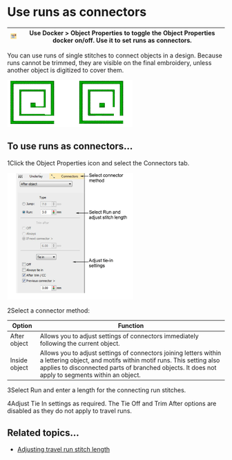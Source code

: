 # Use runs as connectors

| ![ObjectProperties00007.png](assets/ObjectProperties00007.png) | Use Docker > Object Properties to toggle the Object Properties docker on/off. Use it to set runs as connectors. |
| -------------------------------------------------------------- | --------------------------------------------------------------------------------------------------------------- |

You can use runs of single stitches to connect objects in a design. Because runs cannot be trimmed, they are visible on the final embroidery, unless another object is digitized to cover them.

![connectors00008.png](assets/connectors00008.png)

## To use runs as connectors...

1Click the Object Properties icon and select the Connectors tab.

![connectors00009.png](assets/connectors00009.png)

2Select a connector method:

| Option        | Function                                                                                                                                                                                                                                  |
| ------------- | ----------------------------------------------------------------------------------------------------------------------------------------------------------------------------------------------------------------------------------------- |
| After object  | Allows you to adjust settings of connectors immediately following the current object.                                                                                                                                                     |
| Inside object | Allows you to adjust settings of connectors joining letters within a lettering object, and motifs within motif runs. This setting also applies to disconnected parts of branched objects. It does not apply to segments within an object. |

3Select Run and enter a length for the connecting run stitches.

4Adjust Tie In settings as required. The Tie Off and Trim After options are disabled as they do not apply to travel runs.

## Related topics...

- [Adjusting travel run stitch length](Adjusting_travel_run_stitch_length)
